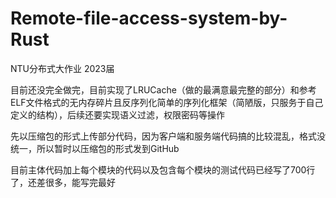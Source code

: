 # Remote-file-access-system-by-Rust
NTU分布式大作业 2023届

目前还没完全做完，目前实现了LRUCache（做的最满意最完整的部分）和参考ELF文件格式的无内存碎片且反序列化简单的序列化框架（简陋版，只服务于自己定义的结构），后续还要实现语义过滤，权限密码等操作

先以压缩包的形式上传部分代码，因为客户端和服务端代码搞的比较混乱，格式没统一，所以暂时以压缩包的形式发到GitHub

目前主体代码加上每个模块的代码以及包含每个模块的测试代码已经写了700行了，还差很多，能写完最好
